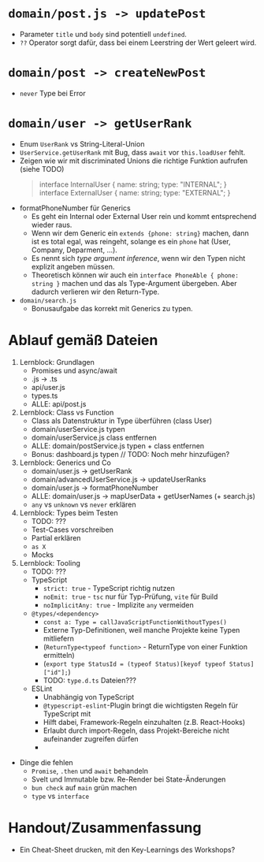 # `domain/post.js -> updatePost`

- Parameter `title` und `body` sind potentiell `undefined`.
- `??` Operator sorgt dafür, dass bei einem Leerstring der Wert geleert wird.

# `domain/post -> createNewPost`

- `never` Type bei Error

# `domain/user -> getUserRank`

- Enum `UserRank` vs String-Literal-Union
- `UserService.getUserRank` mit Bug, dass `await` vor `this.loadUser` fehlt.
- Zeigen wie wir mit discriminated Unions die richtige Funktion aufrufen (siehe TODO)
    > interface InternalUser {
    > name: string;
    > type: "INTERNAL";
    > }
    > interface ExternalUser {
    > name: string;
    > type: "EXTERNAL";
    > }
- formatPhoneNumber für Generics
    - Es geht ein Internal oder External User rein und kommt entsprechend wieder raus.
    - Wenn wir dem Generic ein `extends {phone: string}` machen, dann ist es total egal, was reingeht, solange es ein `phone` hat (User, Company, Deparment, ...).
    - Es nennt sich _type argument inference_, wenn wir den Typen nicht explizit angeben müssen.
    - Theoretisch können wir auch ein `interface PhoneAble { phone: string }` machen und das als Type-Argument übergeben. Aber dadurch verlieren wir den Return-Type.
- `domain/search.js`
    - Bonusaufgabe das korrekt mit Generics zu typen.

# Ablauf gemäß Dateien

1. Lernblock: Grundlagen
    - Promises und async/await
    - .js -> .ts
    - api/user.js
    - types.ts
    - ALLE: api/post.js
2. Lernblock: Class vs Function
    - Class als Datenstruktur in Type überführen (class User)
    - domain/userService.js typen
    - domain/userService.js class entfernen
    - ALLE: domain/postService.js typen + class entfernen
    - Bonus: dashboard.js typen // TODO: Noch mehr hinzufügen?
3. Lernblock: Generics und Co
    - domain/user.js -> getUserRank
    - domain/advancedUserService.js -> updateUserRanks
    - domain/user.js -> formatPhoneNumber
    - ALLE: domain/user.js -> mapUserData + getUserNames (+ search.js)
    - `any` vs `unknown` vs `never` erklären
4. Lernblock: Types beim Testen
    - TODO: ???
    - Test-Cases vorschreiben
    - Partial erklären
    - `as X`
    - Mocks
5. Lernblock: Tooling
    - TODO: ???
    - TypeScript
        - `strict: true` - TypeScript richtig nutzen
        - `noEmit: true` - `tsc` nur für Typ-Prüfung, `vite` für Build
        - `noImplicitAny: true` - Implizite `any` vermeiden
    - `@types/<dependency>`
        - `const a: Type = callJavaScriptFunctionWithoutTypes()`
        - Externe Typ-Definitionen, weil manche Projekte keine Typen mitliefern
        - (`ReturnType<typeof function>` - ReturnType von einer Funktion ermitteln)
        - (`export type StatusId = (typeof Status)[keyof typeof Status]["id"];`)
        - TODO: `type.d.ts` Dateien???
    - ESLint
        - Unabhängig von TypeScript
        - `@typescript-eslint`-Plugin bringt die wichtigsten Regeln für TypeScript mit
        - Hilft dabei, Framework-Regeln einzuhalten (z.B. React-Hooks)
        - Erlaubt durch import-Regeln, dass Projekt-Bereiche nicht aufeinander zugreifen dürfen
        -

- Dinge die fehlen
    - `Promise`, `.then` und `await` behandeln
    - Svelt und Immutable bzw. Re-Render bei State-Änderungen
    - `bun check` auf `main` grün machen
    - `type` vs `interface`

# Handout/Zusammenfassung

- Ein Cheat-Sheet drucken, mit den Key-Learnings des Workshops?
